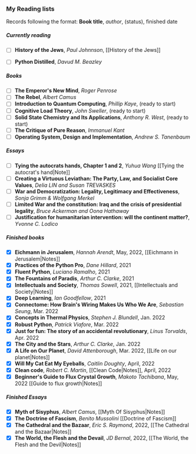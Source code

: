 ### My Reading lists
Records following the format: **Book title**, *author*, (status), finished date
##### Currently reading
- [ ] **History of the Jews**, *Paul Johnnson*, [[History of the Jews]]
- [ ] **Python Distilled**, *Davud M. Beazley*


##### Books
- [ ] **The Emperor's New Mind**, *Roger Penrose*
- [ ] **The Rebel**, *Albert Camus*
- [ ] **Introduction to Quantum Computing**, *Phillip Kaye*, (ready to start)
- [ ] **Cognitive Load Theory**, *John Sweller*, (ready to start)
- [ ] **Solid State Chemistry and Its Applications**, *Anthony R. West*, (ready to start)
- [ ] **The Critique of Pure Reason**, *Immanuel Kant*
- [ ] **Operating System, Design and Implementation**, *Andrew S. Tanenbaum*

##### Essays
- [ ] **Tying the autocrats hands, Chapter 1 and 2**, *Yuhua Wang* [[Tying the autocrat's hand|Note]]
- [ ] **Creating a Virtuous Leviathan: The Party, Law, and Socialist Core Values**, *Delia LIN and Susan TREVASKES*
- [ ] **War and Democratization: Legality, Legitimacy and Effectiveness**, *Sonja Grimm & Wolfgang Merkel*
- [ ] **Limited War and the constitution: Iraq and the crisis of presidential legality**, *Bruce Ackerman and Oona Hathaway*
- [ ] **Justification for humanitarian intervention: will the continent matter?**, *Yvonne C. Lodico*

##### Finished books
- [x] **Eichmann in Jerusalem**, *Hannah Arendt*, May, 2022, [[Eichmann in Jerusalem|Notes]]
- [x] **Practices of the Python Pro**, *Dane Hillard*, 2021
- [x] **Fluent Python**, *Luciano Ramalho*, 2021
- [x] **The Fountains of Paradis**, *Arthur C. Clarke*, 2021
- [x] **Intellectuals and Society**, *Thomas Sowell*, 2021, [[Intellectuals and Society|Notes]]
- [x] **Deep Learning**, *Ian Goodfellow*, 2021
- [x] **Connectome: How Brain's Wiring Makes Us Who We Are**, *Sebastian Seung*, Mar. 2022
- [x] **Concepts in Thermal Physics**, *Stephen J. Blundell*, Jan. 2022
- [x] **Robust Python**, *Patrick Viafore*, Mar. 2022
- [x] **Just for fun: The story of an accidental revolutionary**, *Linus Torvalds*, Apr. 2022
- [x] **The City and the Stars**, *Arthur C. Clarke*, Jan. 2022
- [x] **A Life on Our Planet**, *David Attenborough*, Mar. 2022, [[Life on our planet|Notes]]
- [x] **Will My Cat Eat My Eyeballs**, *Caitlin Doughty*, April, 2022
- [x] **Clean code**, *Robert C. Martin*, [[Clean Code|Notes]], April, 2022
- [x] **Beginner's Guide to Flux Crystal Growth**, *Makoto Tachibana*, May, 2022 [[Guide to flux growth|Notes]]

##### Finished Essays
- [x] **Myth of Sisyphus**, *Albert Camus*, [[Myth Of Sisyphus|Notes]]
- [x] **The Doctrine of Fascism**, *Benito Mussolini* [[Doctrine of Fascism]]
- [x] **The Cathedral and the Bazaar**, *Eric S. Raymond*, 2022, [[The Cathedral and the Bazaar|Notes]]
- [x] **The World, the Flesh and the Devail**, *JD Bernal*, 2022, [[The World, the Flesh and the Devil|Notes]]